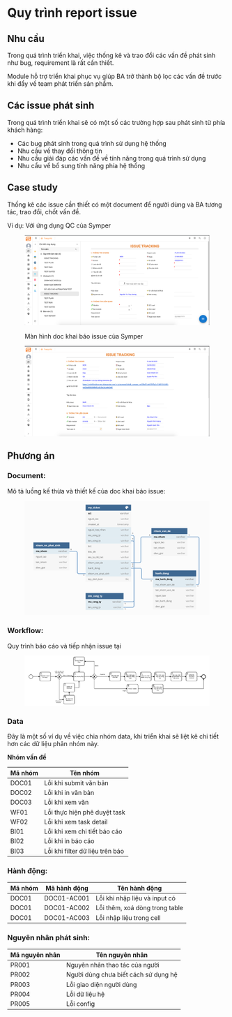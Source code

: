 # Quy trình report issue

## Nhu cầu

Trong quá trình triển khai, việc thống kê và trao đổi các vấn đề phát sinh như bug, requirement là rất cần thiết.

Module hỗ trợ triển khai phục vụ giúp BA trở thành bộ lọc các vấn đề trước khi đẩy về team phát triển sản phẩm.



## Các issue phát sinh

Trong quá trình triển khai sẽ có một số các trường hợp sau phát sinh từ phía khách hàng:

* Các bug phát sinh trong quá trình sử dụng hệ thống
* Nhu cầu về thay đổi thông tin
* Nhu cầu giải đáp các vấn đề về tính năng trong quá trình sử dụng
* Nhu cầu về bổ sung tính năng phía hệ thống

## Case study

Thống kê các issue cần thiết có một document để người dùng và BA tương tác, trao đổi, chốt vấn đề.

Ví dụ: Với ứng dụng QC của Symper

<figure><img src="../.gitbook/assets/image (32) (1).png" alt=""><figcaption><p>Màn hình doc khai báo issue của Symper</p></figcaption></figure>

<figure><img src="../.gitbook/assets/image (30) (1).png" alt=""><figcaption></figcaption></figure>

## Phương án

### Document:&#x20;

Mô tả luồng kế thừa và thiết kế của doc khai báo issue:

<figure><img src="../.gitbook/assets/image (6) (2).png" alt=""><figcaption></figcaption></figure>

### Workflow:

Quy trình báo cáo và tiếp nhận issue tại&#x20;

<figure><img src="../.gitbook/assets/image (47).png" alt=""><figcaption></figcaption></figure>





### Data

Đây là một số ví dụ về việc chia nhóm data, khi triển khai sẽ liệt kê chi tiết hơn các dữ liệu phân nhóm này.

**Nhóm vấn đề**

| Mã nhóm | Tên nhóm                         |
| ------- | -------------------------------- |
| DOC01   | Lỗi khi submit văn bản           |
| DOC02   | Lỗi khi in văn bản               |
| DOC03   | Lỗi khi xem văn                  |
| WF01    | Lỗi thực hiện phê duyệt task     |
| WF02    | Lỗi khi xem task detail          |
| BI01    | Lỗi khi xem chi tiết báo cáo     |
| BI02    | Lỗi khi in báo cáo               |
| BI03    | Lỗi khi filter dữ liệu trên báo  |

### Hành động:

| Mã nhóm | Mã hành động | Tên hành động                  |
| ------- | ------------ | ------------------------------ |
| DOC01   | DOC01-AC001  | Lỗi khi nhập liệu và input có  |
| DOC01   | DOC01-AC002  | Lỗi thêm, xoá dòng trong table |
| DOC01   | DOC01-AC003  | Lỗi nhập liệu trong cell       |

### Nguyên nhân phát sinh:

| Mã nguyên nhân | Tên nguyên nhân                       |
| -------------- | ------------------------------------- |
| PR001          | Nguyên nhân thao tác của người        |
| PR002          | Người dùng chưa biết cách sử dụng hệ  |
| PR003          | Lỗi giao diện người dùng              |
| PR004          | Lỗi dữ liệu hệ                        |
| PR005          | Lỗi config                            |

